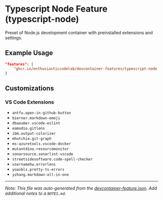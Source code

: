 
# Typescript Node Feature (typescript-node)

Preset of Node.js development container with preinstalled extensions and settings.

## Example Usage

```json
"features": {
    "ghcr.io/enthusiasticcodelab/devcontainer-features/typescript-node:0": {}
}
```



## Customizations

### VS Code Extensions

- `antfu.open-in-github-button`
- `bierner.markdown-emoji`
- `dbaeumer.vscode-eslint`
- `eamodio.gitlens`
- `ibm.output-colorizer`
- `mhutchie.git-graph`
- `ms-azuretools.vscode-docker`
- `mutantdino.resourcemonitor`
- `sonarsource.sonarlint-vscode`
- `streetsidesoftware.code-spell-checker`
- `usernamehw.errorlens`
- `yoavbls.pretty-ts-errors`
- `yzhang.markdown-all-in-one`



---

_Note: This file was auto-generated from the [devcontainer-feature.json](https://github.com/enthusiasticcodelab/devcontainer-features/blob/main/src/typescript-node/devcontainer-feature.json).  Add additional notes to a `NOTES.md`._
